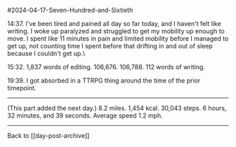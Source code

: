 #2024-04-17-Seven-Hundred-and-Sixtieth

14:37.  I've been tired and pained all day so far today, and I haven't felt like writing.  I woke up paralyzed and struggled to get my mobility up enough to move.  I spent like 11 minutes in pain and limited mobility before I managed to get up, not counting time I spent before that drifting in and out of sleep because I couldn't get up.\

15:32.  1,837 words of editing.  106,676.  106,788.  112 words of writing.

19:39.  I got absorbed in a TTRPG thing around the time of the prior timepoint.

---
(This part added the next day.)  8.2 miles.  1,454 kcal.  30,043 steps.  6 hours, 32 minutes, and 39 seconds.  Average speed 1.2 mph.

---
Back to [[day-post-archive]]
